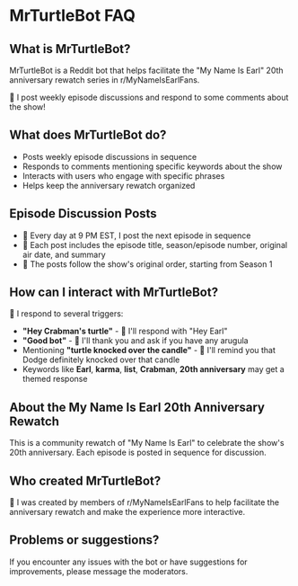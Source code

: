 # MrTurtleBot FAQ

## What is MrTurtleBot?
MrTurtleBot is a Reddit bot that helps facilitate the "My Name Is Earl" 20th anniversary rewatch series in r/MyNameIsEarlFans.

🐢 I post weekly episode discussions and respond to some comments about the show!

## What does MrTurtleBot do?
- Posts weekly episode discussions in sequence
- Responds to comments mentioning specific keywords about the show
- Interacts with users who engage with specific phrases
- Helps keep the anniversary rewatch organized

## Episode Discussion Posts
- 🐢 Every day at 9 PM EST, I post the next episode in sequence
- 🐢 Each post includes the episode title, season/episode number, original air date, and summary
- 🐢 The posts follow the show's original order, starting from Season 1

## How can I interact with MrTurtleBot?
🐢 I respond to several triggers:

- **"Hey Crabman's turtle"** - 🐢 I'll respond with "Hey Earl"
- **"Good bot"** - 🐢 I'll thank you and ask if you have any arugula
- Mentioning **"turtle knocked over the candle"** - 🐢 I'll remind you that Dodge definitely knocked over that candle
- Keywords like **Earl**, **karma**, **list**, **Crabman**, **20th anniversary** may get a themed response

## About the My Name Is Earl 20th Anniversary Rewatch
This is a community rewatch of "My Name Is Earl" to celebrate the show's 20th anniversary. Each episode is posted in sequence for discussion.

## Who created MrTurtleBot?
🐢 I was created by members of r/MyNameIsEarlFans to help facilitate the anniversary rewatch and make the experience more interactive.

## Problems or suggestions?
If you encounter any issues with the bot or have suggestions for improvements, please message the moderators.
